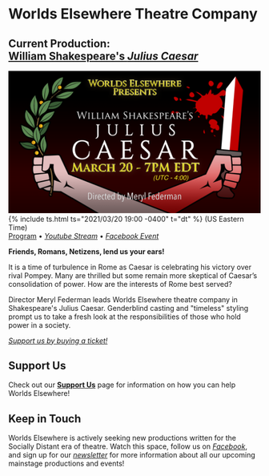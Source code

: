 # Worlds Elsewhere Theatre Company

## Current Production:<br>[**William Shakespeare's *Julius Caesar***][program]

[![Julius Caesar Banner](/assets/img/shows/2021.03/julius-caesar/banner.png)][program] \
{% include ts.html ts="2021/03/20 19:00 -0400" t="dt" %} (US Eastern Time) \
[Program][program] &bull; [<i yt>Youtube Stream</i>][yt-stream] &bull; [<i fb>Facebook Event</i>][fb]

**Friends, Romans, Netizens, lend us your ears!**

It is a time of turbulence in Rome as Caesar is celebrating his victory over rival Pompey. Many are thrilled but some remain more skeptical of Caesar’s consolidation of power. How are the interests of Rome best served?

Director Meryl Federman leads Worlds Elsewhere theatre company in Shakespeare's Julius Caesar. Genderblind casting and "timeless" styling prompt us to take a fresh look at the responsibilities of those who hold power in a society.

[<i bpt>Support us by buying a ticket!</i>][tickets]

[program]: </shows/2021.03/julius-caesar> "View the Program here!"
[yt-stream]: <https://youtu.be/xBNeTVqyiiM> "Watch the stream here!"
[tickets]: <https://www.brownpapertickets.com/event/5092806> "Tickets available through Brown Paper Tickets!"
[fb]: <https://www.facebook.com/events/351848592577663/> "See up-to-date details on our Facebook event!"

## Support Us

Check out our **[Support Us](/pages/support-us)** page for information on how you can help Worlds Elsewhere!

## Keep in Touch

Worlds Elsewhere is actively seeking new productions written for the Socially Distant era of theatre. Watch this space, follow us on [<i fb>Facebook</i>][fb], and sign up for our [<i news>newsletter</i>][news] for more information about all our upcoming mainstage productions and events!

[fb]: https://fb.me/WorldsElsewhere
[news]: https://worlds-elsewhere.us17.list-manage.com/subscribe?u=8e70862018a339ca07b0f75e6&id=55a342e060
